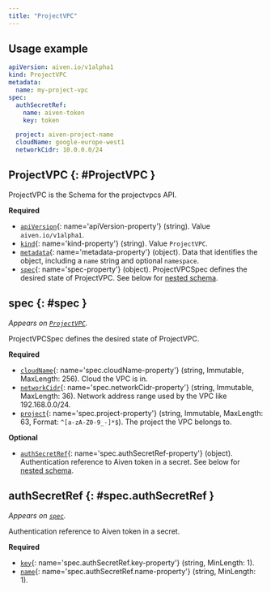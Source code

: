 ```yaml
---
title: "ProjectVPC"
---
```


## Usage example

```yaml
apiVersion: aiven.io/v1alpha1
kind: ProjectVPC
metadata:
  name: my-project-vpc
spec:
  authSecretRef:
    name: aiven-token
    key: token

  project: aiven-project-name
  cloudName: google-europe-west1
  networkCidr: 10.0.0.0/24
```

## ProjectVPC {: #ProjectVPC }

ProjectVPC is the Schema for the projectvpcs API.

**Required**

- [`apiVersion`](#apiVersion-property){: name='apiVersion-property'} (string). Value `aiven.io/v1alpha1`.
- [`kind`](#kind-property){: name='kind-property'} (string). Value `ProjectVPC`.
- [`metadata`](#metadata-property){: name='metadata-property'} (object). Data that identifies the object, including a `name` string and optional `namespace`.
- [`spec`](#spec-property){: name='spec-property'} (object). ProjectVPCSpec defines the desired state of ProjectVPC. See below for [nested schema](#spec).

## spec {: #spec }

_Appears on [`ProjectVPC`](#ProjectVPC)._

ProjectVPCSpec defines the desired state of ProjectVPC.

**Required**

- [`cloudName`](#spec.cloudName-property){: name='spec.cloudName-property'} (string, Immutable, MaxLength: 256). Cloud the VPC is in.
- [`networkCidr`](#spec.networkCidr-property){: name='spec.networkCidr-property'} (string, Immutable, MaxLength: 36). Network address range used by the VPC like 192.168.0.0/24.
- [`project`](#spec.project-property){: name='spec.project-property'} (string, Immutable, MaxLength: 63, Format: `^[a-zA-Z0-9_-]*$`). The project the VPC belongs to.

**Optional**

- [`authSecretRef`](#spec.authSecretRef-property){: name='spec.authSecretRef-property'} (object). Authentication reference to Aiven token in a secret. See below for [nested schema](#spec.authSecretRef).

## authSecretRef {: #spec.authSecretRef }

_Appears on [`spec`](#spec)._

Authentication reference to Aiven token in a secret.

**Required**

- [`key`](#spec.authSecretRef.key-property){: name='spec.authSecretRef.key-property'} (string, MinLength: 1).
- [`name`](#spec.authSecretRef.name-property){: name='spec.authSecretRef.name-property'} (string, MinLength: 1).


